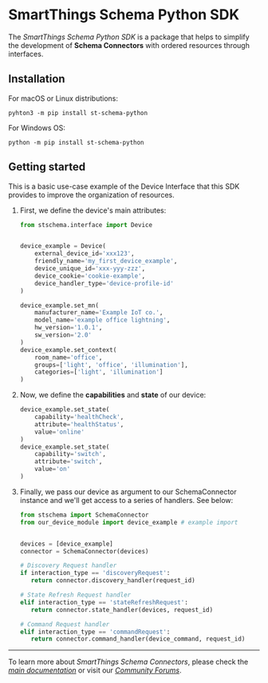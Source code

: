 # SmartThings Schema Python SDK

The _SmartThings Schema Python SDK_ is a package that helps to simplify the development of
**Schema Connectors** with ordered resources through interfaces.

## Installation

For macOS or Linux distributions:

    pyhton3 -m pip install st-schema-python

For Windows OS:

    python -m pip install st-schema-python

## Getting started

This is a basic use-case example of the Device Interface that this SDK provides to
improve the organization of resources.

1. First, we define the device's main attributes:
    ```python
    from stschema.interface import Device


    device_example = Device(
        external_device_id='xxx123',
        friendly_name='my_first_device_example',
        device_unique_id='xxx-yyy-zzz',
        device_cookie='cookie-example',
        device_handler_type='device-profile-id'
    )

    device_example.set_mn(
        manufacturer_name='Example IoT co.',
        model_name='example office lightning',
        hw_version='1.0.1',
        sw_version='2.0'
    )
    device_example.set_context(
        room_name='office',
        groups=['light', 'office', 'illumination'],
        categories=['light', 'illumination']
    )
    ```
2. Now, we define the **capabilities** and **state** of our device:

    ```python
    device_example.set_state(
        capability='healthCheck',
        attribute='healthStatus',
        value='online'
    )
    device_example.set_state(
        capability='switch',
        attribute='switch',
        value='on'
    )
    ```
3. Finally, we pass our device as argument to our SchemaConnector instance and we'll
get access to a series of handlers. See below:

    ```python
    from stschema import SchemaConnector
    from our_device_module import device_example # example import


    devices = [device_example]
    connector = SchemaConnector(devices)

    # Discovery Request handler
    if interaction_type == 'discoveryRequest':
       return connector.discovery_handler(request_id)

    # State Refresh Request handler
    elif interaction_type == 'stateRefreshRequest':
       return connector.state_handler(devices, request_id)

    # Command Request handler
    elif interaction_type == 'commandRequest':
       return connector.command_handler(device_command, request_id)
    ```

---
To learn more about _SmartThings Schema Connectors_, please check the _[main documentation](https://smartthings.developer.samsung.com/docs/devices/smartthings-schema/schema-basics.html)_
or visit our _[Community Forums](https://community.smartthings.com/)_.
